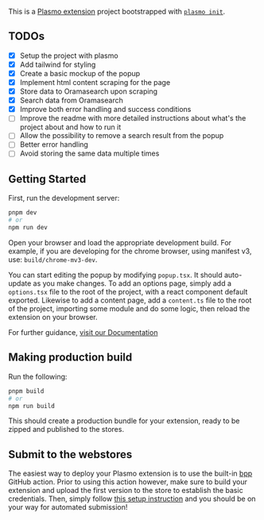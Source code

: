 This is a [Plasmo extension](https://docs.plasmo.com/) project bootstrapped with [`plasmo init`](https://www.npmjs.com/package/plasmo).

## TODOs

- [x] Setup the project with plasmo
- [x] Add tailwind for styling
- [x] Create a basic mockup of the popup
- [x] Implement html content scraping for the page
- [x] Store data to Oramasearch upon scraping
- [x] Search data from Oramasearch
- [x] Improve both error handling and success conditions
- [ ] Improve the readme with more detailed instructions about what's the project about and how to run it
- [ ] Allow the possibility to remove a search result from the popup
- [ ] Better error handling
- [ ] Avoid storing the same data multiple times

## Getting Started

First, run the development server:

```bash
pnpm dev
# or
npm run dev
```

Open your browser and load the appropriate development build. For example, if you are developing for the chrome browser, using manifest v3, use: `build/chrome-mv3-dev`.

You can start editing the popup by modifying `popup.tsx`. It should auto-update as you make changes. To add an options page, simply add a `options.tsx` file to the root of the project, with a react component default exported. Likewise to add a content page, add a `content.ts` file to the root of the project, importing some module and do some logic, then reload the extension on your browser.

For further guidance, [visit our Documentation](https://docs.plasmo.com/)

## Making production build

Run the following:

```bash
pnpm build
# or
npm run build
```

This should create a production bundle for your extension, ready to be zipped and published to the stores.

## Submit to the webstores

The easiest way to deploy your Plasmo extension is to use the built-in [bpp](https://bpp.browser.market) GitHub action. Prior to using this action however, make sure to build your extension and upload the first version to the store to establish the basic credentials. Then, simply follow [this setup instruction](https://docs.plasmo.com/framework/workflows/submit) and you should be on your way for automated submission!
